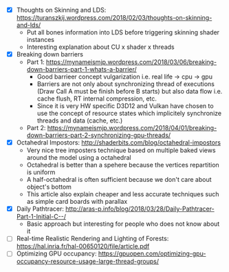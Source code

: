 - [x] Thoughts on Skinning and LDS: https://turanszkij.wordpress.com/2018/02/03/thoughts-on-skinning-and-lds/
    - Put all bones information into LDS before triggering skinning shader instances
    - Interesting explanation about CU x shader x threads
- [x] Breaking down barriers
    - Part 1: https://mynameismjp.wordpress.com/2018/03/06/breaking-down-barriers-part-1-whats-a-barrier/
        - Good barrieer concept vulgarization i.e. real life -> cpu -> gpu
        - Barriers are not only about synchronizing thread of executions (Draw Call A must be finish before B starts) but also data flow i.e. cache flush, RT internal compression, etc.
        - Since it is very HW specific D3D12 and Vulkan have chosen to use the concept of resource states which implicitely synchronize threads and data (cache, etc.)
    - Part 2: https://mynameismjp.wordpress.com/2018/04/01/breaking-down-barriers-part-2-synchronizing-gpu-threads/
- [X] Octahedral Impostors: http://shaderbits.com/blog/octahedral-impostors
    - Very nice tree imposters technique based on multiple baked views around the model using a octahedral
    - Octahedral is better than a spehere because the vertices repartition is uniform
    - A half-octahedral is often sufficient because we don't care about object's bottom
    - This article also explain cheaper and less accurate techniques such as simple card boards with parallax
- [X] Daily Pathtracer: http://aras-p.info/blog/2018/03/28/Daily-Pathtracer-Part-1-Initial-C--/
    - Basic approach but interesting for people who does not know about it
- [ ] Real-time Realistic Rendering and Lighting of Forests: https://hal.inria.fr/hal-00650120/file/article.pdf
- [ ] Optimizing GPU occupancy: https://gpuopen.com/optimizing-gpu-occupancy-resource-usage-large-thread-groups/
